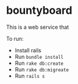 bountyboard
===========

This is a web service that


To run:
 - Install rails
 - Run `bundle install`
 - Run `rake db:create`
 - Run `rake db:migreate`
 - Run `rails s`